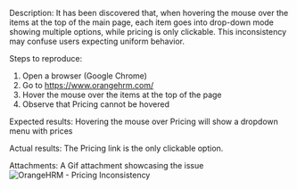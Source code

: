 Description:
It has been discovered that, when hovering the mouse over the items at the top of the main page, each item goes into drop-down mode showing multiple options, while pricing is only clickable. This inconsistency may confuse users expecting uniform behavior.

Steps to reproduce:
1. Open a browser (Google Chrome)
2. Go to https://www.orangehrm.com/ 
3. Hover the mouse over the items at the top of the page
4. Observe that Pricing cannot be hovered

Expected results:
Hovering the mouse over Pricing will show a dropdown menu with prices

Actual results:
The Pricing link is the only clickable option.

Attachments:
A Gif attachment showcasing the issue
![OrangeHRM - Pricing Inconsistency](https://github.com/user-attachments/assets/6f78eea3-012f-4037-91e2-313504f0184a)
